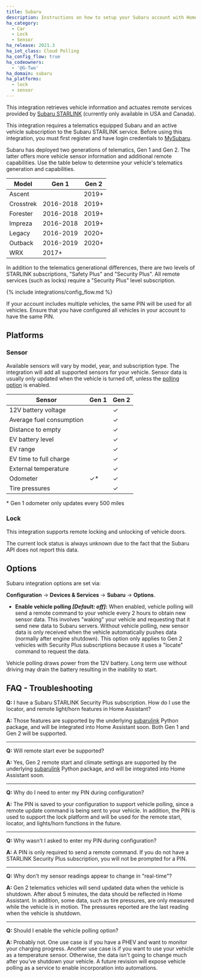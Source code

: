 ```yaml
---
title: Subaru
description: Instructions on how to setup your Subaru account with Home Assistant.
ha_category:
  - Car
  - Lock
  - Sensor
ha_release: 2021.3
ha_iot_class: Cloud Polling
ha_config_flow: true
ha_codeowners:
  - '@G-Two'
ha_domain: subaru
ha_platforms:
  - lock
  - sensor
---
```


This integration retrieves vehicle information and actuates remote services provided by [Subaru STARLINK](https://www.subaru.com/engineering/starlink/safety-security.html) (currently only available in USA and Canada).  

This integration requires a telematics equipped Subaru and an active vehicle subscription to the Subaru STARLINK service. Before using this integration, you must first register and have login credentials to [MySubaru](https://www.mysubaru.com).

Subaru has deployed two generations of telematics, Gen 1 and Gen 2. The latter offers more vehicle sensor information and additional remote capabilities. Use the table below to determine your vehicle's telematics generation and capabilities. 

| Model     | Gen 1     | Gen 2 |
|-----------|-----------|-------|
| Ascent    |           | 2019+ |
| Crosstrek | 2016-2018 | 2019+ |
| Forester  | 2016-2018 | 2019+ |
| Impreza   | 2016-2018 | 2019+ |
| Legacy    | 2016-2019 | 2020+ |
| Outback   | 2016-2019 | 2020+ |
| WRX       | 2017+     |       |

In addition to the telematics generational differences, there are two levels of STARLINK subscriptions, "Safety Plus" and "Security Plus". All remote services (such as locks) require a "Security Plus" level subscription.

{% include integrations/config_flow.md %}

<p class='note'>
If your account includes multiple vehicles, the same PIN will be used for all vehicles. Ensure that you have configured all vehicles in your account to have the same PIN.
</p>

## Platforms
### Sensor

Available sensors will vary by model, year, and subscription type. The integration will add all supported sensors for your vehicle. Sensor data is usually only updated when the vehicle is turned off, unless the [polling option](#options) is enabled.

| Sensor                   | Gen 1   | Gen 2   |
|--------------------------|---------|---------|
| 12V battery voltage      |         | &check; |
| Average fuel consumption |         | &check; |
| Distance to empty        |         | &check; |
| EV battery level         |         | &check; |
| EV range                 |         | &check; |
| EV time to full charge   |         | &check; |
| External temperature     |         | &check; |
| Odometer                 | &check;*| &check; |
| Tire pressures           |         | &check; |

\* Gen 1 odometer only updates every 500 miles <br>

### Lock

This integration supports remote locking and unlocking of vehicle doors. 
<p class='note'>
The current lock status is always unknown due to the fact that the Subaru API does not report this data.
</p>

## Options

Subaru integration options are set via:

**Configuration** -> **Devices & Services** -> **Subaru** -> **Options**.

- **Enable vehicle polling *[Default: off]*:** When enabled, vehicle polling will send a remote command to your vehicle every 2 hours to obtain new sensor data. This involves "waking" your vehicle and requesting that it send new data to Subaru servers. Without vehicle polling, new sensor data is only received when the vehicle automatically pushes data (normally after engine shutdown). This option only applies to Gen 2 vehicles with Security Plus subscriptions because it uses a "locate" command to request the data.

<p class='note warning'>
Vehicle polling draws power from the 12V battery. Long term use without driving may drain the battery resulting in the inability to start.
</p>

## FAQ - Troubleshooting

**Q:** I have a Subaru STARLINK Security Plus subscription. How do I use the locator, and remote light/horn features in Home Assistant?

**A:** Those features are supported by the underlying [subarulink](https://github.com/G-Two/subarulink) Python package, and will be integrated into Home Assistant soon. Both Gen 1 and Gen 2 will be supported.

---

**Q:** Will remote start ever be supported?

**A:** Yes, Gen 2 remote start and climate settings are supported by the underlying [subarulink](https://github.com/G-Two/subarulink) Python package, and will be integrated into Home Assistant soon.

---
**Q:** Why do I need to enter my PIN during configuration?

**A:** The PIN is saved to your configuration to support vehicle polling, since a remote update command is being sent to your vehicle. In addition, the PIN is used to support the lock platform and will be used for the remote start, locator, and lights/horn functions in the future.

---

**Q:** Why wasn't I asked to enter my PIN during configuration?

**A:** A PIN is only required to send a remote command. If you do not have a STARLINK Security Plus subscription, you will not be prompted for a PIN.

---

**Q:** Why don't my sensor readings appear to change in "real-time"?

**A:** Gen 2 telematics vehicles will send updated data when the vehicle is shutdown. After about 5 minutes, the data should be reflected in Home Assistant. In addition, some data, such as tire pressures, are only measured while the vehicle is in motion. The pressures reported are the last reading when the vehicle is shutdown.

---

**Q:** Should I enable the vehicle polling option?

**A:** Probably not. One use case is if you have a PHEV and want to monitor your charging progress. Another use case is if you want to use your vehicle as a temperature sensor. Otherwise, the data isn't going to change much after you've shutdown your vehicle. A future revision will expose vehicle polling as a service to enable incorporation into automations.
